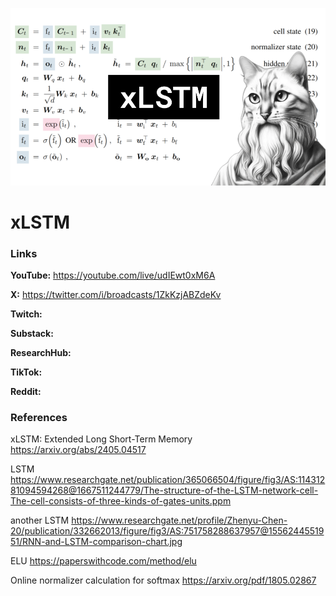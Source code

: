 ![thumbnail](thumbnail.png)

# xLSTM

### Links

**YouTube:** https://youtube.com/live/udIEwt0xM6A

**X:** https://twitter.com/i/broadcasts/1ZkKzjABZdeKv

**Twitch:**

**Substack:**

**ResearchHub:**

**TikTok:**

**Reddit:**

### References

xLSTM: Extended Long Short-Term Memory
https://arxiv.org/abs/2405.04517

LSTM
https://www.researchgate.net/publication/365066504/figure/fig3/AS:11431281094594268@1667511244779/The-structure-of-the-LSTM-network-cell-The-cell-consists-of-three-kinds-of-gates-units.ppm

another LSTM
https://www.researchgate.net/profile/Zhenyu-Chen-20/publication/332662013/figure/fig3/AS:751758288637957@1556244551951/RNN-and-LSTM-comparison-chart.jpg

ELU
https://paperswithcode.com/method/elu

Online normalizer calculation for softmax
https://arxiv.org/pdf/1805.02867
